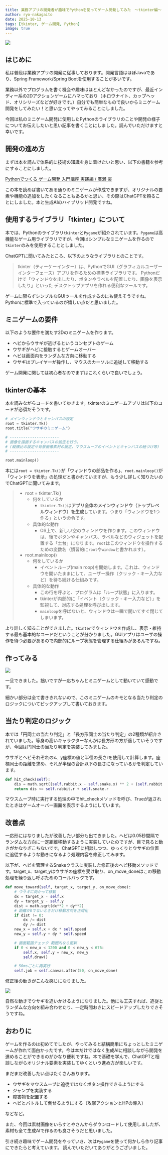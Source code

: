 ```yaml
---
title: 業務アプリの開発者が趣味でPythonを使ってゲーム開発してみた　～tkinter編～
author: ryo-nakagaito
date: 2025-10-13
tags: [tkinter, ゲーム開発, Python]
image: true
---
```


![](/img/blogs/2025/1013_python-game/python-game-top.gif)

## はじめに

私は普段は業務アプリの開発に従事しております。開発言語はほぼJavaであり、Spring Framework/Spring Bootを使用することが多いです。

業務以外でプログラムを書く機会や趣味はほとんどなかったのですが、最近インディー系の2Dアクションゲームにハマっており（ホロウナイト、カップヘッド、オリシリーズなどが好きです。）自分でも簡単なもので良いからミニゲーム開発をしてみたい！と思い立ってやってみることにしました。

今回は私のミニゲーム開発に使用したPythonのライブラリのことや開発の様子についてお伝えしたいと思い記事を書くことにしました。読んでいただけますと幸いです。

## 開発の進め方
まずは本を読んで体系的に技術の知識を身に着けたいと思い、以下の書籍を参考にすることにしました。

[Pythonでつくる ゲーム開発 入門講座 実践編 / 廣瀬 豪 ](https://www.amazon.co.jp/dp/4800712564?ref_=cm_sw_r_ffobk_cp_ud_dp_DSFGHR8G1Y7RSRAG3WPH_1&bestFormat=true)

この本を読めば書いてある通りのミニゲームが作成できますが、オリジナルの要素や機能の追加をしたくなることもあるかと思い、その際はChatGPTを頼ることにしました。本と生成AIのハイブリッド開発ですね。

## 使用するライブラリ「tkinter」について
本では、Pythonのライブラリ`tkinter`と`Pygame`が紹介されています。`Pygame`は高機能なゲーム用ライブラリですが、今回はシンプルなミニゲームを作るので`tkinter`のみを使用することとしました。

ChatGPTに聞いてみたところ、以下のようなライブラリとのことです。

> tkinter（ティーケーインター）は、PythonでGUI（グラフィカルユーザーインターフェース）アプリを作るための標準ライブラリです。
> Pythonだけで「ウィンドウを出したり、ボタンやラベルを配置したり、画像を表示したり」といった
デスクトップアプリを作れる便利なツールです。

ゲームに限らずシンプルなGUIツールを作成するのにも使えそうですね。Pythonに標準で入っているのが嬉しい点だと思いました。

## ミニゲームの要件
以下のような要件を満たす2Dのミニゲームを作ります。

- ヘビからウサギが逃げるというコンセプトのゲーム
- ウサギがヘビに接触するとゲームオーバー
- ヘビは画面内をランダムな方向に移動する
- ウサギはプレイヤーが操作し、マウスのカーソルに追従して移動する

ゲーム開発に関しては初心者なのでまずはこれくらいで良いでしょう。

## tkinterの基本
本を読みながらコードを書いてゆきます。tkinterのミニゲームアプリは以下のコードが必須だそうです。

```Python
# メインウィンドウとキャンバスの設定
root = tkinter.Tk()
root.title("ウサギのミニゲーム")

# ----------------------
# 画像を描画するキャンバスの設定を行う。
# (縦横比の設定や背景画像素材の設定、マウスムーブのイベントとキャンバスの紐づけ等)
# ----------------------

root.mainloop()
```

本には`root = tkinter.Tk()`が「ウィンドウの部品を作る」、`root.mainloop()`が「ウィンドウを表示」の処理だと書かれていますが、もう少し詳しく知りたいのでChatGPTに聞いてみます。

> - root = tkinter.Tk()
>   - 何をしているか</br>
>     - `tkinter.Tk()`は**アプリ全体のメインウィンドウ（トップレベルウィンドウ）を生成**しています。つまり「ウィンドウを1つ作る」という命令です。
>   - 具体的な動作
>     - OS上で、新しい空のウィンドウを作ります。このウィンドウは、後でボタンやキャンバス、ラベルなどのウィジェットを配置する「土台」になります。`root`はこのウィンドウを操作するための変数名（慣習的に`root`や`window`と書かれます）。
> - root.mainloop()
>   - 何をしているか
>     - イベントループ(main roop)を開始します。これは、ウィンドウを開いたままにして、ユーザー操作（クリック・キー入力など）を待ち続ける仕組みです。
>   - 具体的な動作
>     - この行を呼ぶと、プログラムは「ループ状態」に入ります。
>     - tkinterが内部的に「イベント（クリック・キー入力など）」を監視して、対応する処理を呼び出します。
>     - `mainloop`を呼ばないと、ウィンドウは一瞬で開いてすぐ閉じてしまいます。

より詳しく知ることができました。`tkinter`でウィンドウを作成し、表示・維持する最も基本的なコードだということが分かりました。GUIアプリはユーザの操作を待つ必要があるので内部的にループ状態を管理する仕組みがあるんですね。

## 作ってみる

![](/img/blogs/2025/1013_python-game/python-game-playing_1.gif)

一旦できました。拙いですが一応ちゃんとミニゲームとして動いていて感動です。

細かい部分は全て書ききれないので、このミニゲームのキモとなる当たり判定のロジックについてピックアップして書いておきます。

## 当たり判定のロジック
本では「円同士の当たり判定」と「長方形同士の当たり判定」の2種類が紹介されていました。等身の高いキャラクターなんかは長方形の方が適していそうですが、今回は円同士の当たり判定を実装してみました。

ウサギとヘビそれぞれのx、y座標の値と半径の長さrを使用して計算します。座標同士の距離を求め、それが半径の合計以下の長さになっているかを判定しています。

```Python
def hit_check(self):
    dis = math.sqrt((self.rabbit.x - self.snake.x) ** 2 + (self.rabbit.y - self.snake.y) ** 2)
    return dis <= self.rabbit.r + self.snake.r
```

マウスムーブ時に実行する処理の中でhit_checkメソッドを呼び、Trueが返されたときはゲームオーバー画面を表示するようにしています。

## 改善点
一応形にはなりましたが改善したい部分も出てきました。ヘビは0.05秒間隔でランダムな方向に一定距離移動するように実装していたのですが、目で見ると動きがかなりぎこちないです。ChatGPTに相談しつつ、ゆっくりとウサギの位置に追従するような動きになるよう処理内容を修正してみます。

以下が、ヘビを管理するSnakeクラスに実装した修正後のヘビ移動メソッドです。target_x、target_yはウサギの座標を受け取り、on_move_doneはこの移動処理を繰り返し呼ぶためのコールバックです。

```Python
def move_toward(self, target_x, target_y, on_move_done):
    # ウサギに向かって移動
    dx = target_x - self.x
    dy = target_y - self.y
    dist = math.sqrt(dx**2 + dy**2)
    # 距離が0でないときだけ移動方向を正規化
    if dist != 0:
        dx /= dist
        dy /= dist
    new_x = self.x + dx * self.speed
    new_y = self.y + dy * self.speed

    # 画面範囲チェック 範囲内なら更新
    if 0 < new_x < 1200 and 0 < new_y < 676:
        self.x, self.y = new_x, new_y
        self.draw()

    # 50msごとに再実行
    self.job = self.canvas.after(50, on_move_done)
```

修正後の動きがこんな感じになりました。

![](/img/blogs/2025/1013_python-game/python-game-playing_2.gif)

自然な動きでウサギを追いかけるようになりました。他にも工夫すれば、追従とランダムな方向を組み合わせたり、一定時間おきにスピードアップしたりできそうですね。

## おわりに
ゲームを作るのは初めてでしたが、やってみると結構簡単にちょっとしたミニゲームが作れて面白かったです。今は本だけではなく生成AIに相談しながら開発を進めることができるのがかなり便利ですね。本で基礎を学んで、ChatGPTと相談しながらオリジナル要素を実装してゆくという進め方が楽しいです。

まだまだ改善したい点はたくさんあります。
- ウサギをマウスムーブに追従ではなくボタン操作できるようにする
- ジャンプを実装する
- 障害物を配置する
- ヘビとバトルして倒せるようにする（攻撃アクションとHPの導入）

などなど。

また、今回は素材画像をいらすとやさんからダウンロードして使用しましたが、素材も全て生成AIで作るのも良さそうだと思いました。

引き続き趣味でゲーム開発をやっていき、次は`Pygame`を使って何かしら作り記事にできたらと考えています。
読んでいただいてありがとうございました。